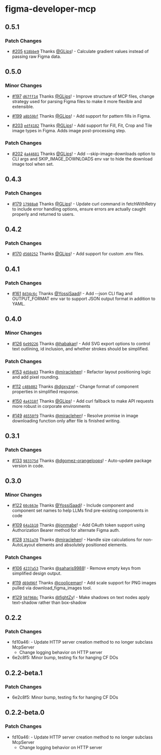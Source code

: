 # figma-developer-mcp

## 0.5.1

### Patch Changes

- [#205](https://github.com/GLips/Figma-Context-MCP/pull/205) [`618bbe9`](https://github.com/GLips/Figma-Context-MCP/commit/618bbe98c49428e617de0240f0e9c2842867ae9b) Thanks [@GLips](https://github.com/GLips)! - Calculate gradient values instead of passing raw Figma data.

## 0.5.0

### Minor Changes

- [#197](https://github.com/GLips/Figma-Context-MCP/pull/197) [`d67ff14`](https://github.com/GLips/Figma-Context-MCP/commit/d67ff143347bb1dbc152157b75d6e8b290dabb0f) Thanks [@GLips](https://github.com/GLips)! - Improve structure of MCP files, change strategy used for parsing Figma files to make it more flexible and extensible.

- [#199](https://github.com/GLips/Figma-Context-MCP/pull/199) [`a8b59bf`](https://github.com/GLips/Figma-Context-MCP/commit/a8b59bf079128c9dba0bf6d8cd1601b8a6654b88) Thanks [@GLips](https://github.com/GLips)! - Add support for pattern fills in Figma.

- [#203](https://github.com/GLips/Figma-Context-MCP/pull/203) [`edf4182`](https://github.com/GLips/Figma-Context-MCP/commit/edf41826f5bd4ebe6ea353a9c9b8be669f0ae659) Thanks [@GLips](https://github.com/GLips)! - Add support for Fill, Fit, Crop and Tile image types in Figma. Adds image post-processing step.

### Patch Changes

- [#202](https://github.com/GLips/Figma-Context-MCP/pull/202) [`4a44681`](https://github.com/GLips/Figma-Context-MCP/commit/4a44681903f1c071c5892454d19370ed89ecd0a3) Thanks [@GLips](https://github.com/GLips)! - Add --skip-image-downloads option to CLI args and SKIP_IMAGE_DOWNLOADS env var to hide the download image tool when set.

## 0.4.3

### Patch Changes

- [#179](https://github.com/GLips/Figma-Context-MCP/pull/179) [`17988a0`](https://github.com/GLips/Figma-Context-MCP/commit/17988a0b5543330c6b8f7f24baa33b65a0da7957) Thanks [@GLips](https://github.com/GLips)! - Update curl command in fetchWithRetry to include error handling options, ensure errors are actually caught properly and returned to users.

## 0.4.2

### Patch Changes

- [#170](https://github.com/GLips/Figma-Context-MCP/pull/170) [`d560252`](https://github.com/GLips/Figma-Context-MCP/commit/d56025286e8c3c24d75f170974c12f96d32fda8b) Thanks [@GLips](https://github.com/GLips)! - Add support for custom .env files.

## 0.4.1

### Patch Changes

- [#161](https://github.com/GLips/Figma-Context-MCP/pull/161) [`8d34c6c`](https://github.com/GLips/Figma-Context-MCP/commit/8d34c6c23df3b2be5d5366723aeefdc2cca0a904) Thanks [@YossiSaadi](https://github.com/YossiSaadi)! - Add --json CLI flag and OUTPUT_FORMAT env var to support JSON output format in addition to YAML.

## 0.4.0

### Minor Changes

- [#126](https://github.com/GLips/Figma-Context-MCP/pull/126) [`6e99226`](https://github.com/GLips/Figma-Context-MCP/commit/6e9922693dcff70b69be6b505e24062a89e821f0) Thanks [@habakan](https://github.com/habakan)! - Add SVG export options to control text outlining, id inclusion, and whether strokes should be simplified.

### Patch Changes

- [#153](https://github.com/GLips/Figma-Context-MCP/pull/153) [`4d58e83`](https://github.com/GLips/Figma-Context-MCP/commit/4d58e83d2e56e2bc1a4799475f29ffe2a18d6868) Thanks [@miraclehen](https://github.com/miraclehen)! - Refactor layout positioning logic and add pixel rounding.

- [#112](https://github.com/GLips/Figma-Context-MCP/pull/112) [`c48b802`](https://github.com/GLips/Figma-Context-MCP/commit/c48b802ff653cfc46fe6077a8dc96bd4a15edb40) Thanks [@dgxyzw](https://github.com/dgxyzw)! - Change format of component properties in simplified response.

- [#150](https://github.com/GLips/Figma-Context-MCP/pull/150) [`4a4318f`](https://github.com/GLips/Figma-Context-MCP/commit/4a4318faa6c2eb91a08e6cc2e41e3f9e2f499a41) Thanks [@GLips](https://github.com/GLips)! - Add curl fallback to make API requests more robust in corporate environments

- [#149](https://github.com/GLips/Figma-Context-MCP/pull/149) [`46550f9`](https://github.com/GLips/Figma-Context-MCP/commit/46550f91340969cf3683f4537aefc87d807f1b64) Thanks [@miraclehen](https://github.com/miraclehen)! - Resolve promise in image downloading function only after file is finished writing.

## 0.3.1

### Patch Changes

- [#133](https://github.com/GLips/Figma-Context-MCP/pull/133) [`983375d`](https://github.com/GLips/Figma-Context-MCP/commit/983375d3fe7f2c4b48ce770b13e5b8cb06b162d0) Thanks [@dgomez-orangeloops](https://github.com/dgomez-orangeloops)! - Auto-update package version in code.

## 0.3.0

### Minor Changes

- [#122](https://github.com/GLips/Figma-Context-MCP/pull/122) [`60c663e`](https://github.com/GLips/Figma-Context-MCP/commit/60c663e6a83886b03eb2cde7c60433439e2cedd0) Thanks [@YossiSaadi](https://github.com/YossiSaadi)! - Include component and component set names to help LLMs find pre-existing components in code

- [#109](https://github.com/GLips/Figma-Context-MCP/pull/109) [`64a1b10`](https://github.com/GLips/Figma-Context-MCP/commit/64a1b10fb62e4ccb5d456d4701ab1fac82084af3) Thanks [@jonmabe](https://github.com/jonmabe)! - Add OAuth token support using Authorization Bearer method for alternate Figma auth.

- [#128](https://github.com/GLips/Figma-Context-MCP/pull/128) [`3761a70`](https://github.com/GLips/Figma-Context-MCP/commit/3761a70db57b3f038335a5fb568c2ca5ff45ad21) Thanks [@miraclehen](https://github.com/miraclehen)! - Handle size calculations for non-AutoLayout elements and absolutely positioned elements.

### Patch Changes

- [#106](https://github.com/GLips/Figma-Context-MCP/pull/106) [`4237a53`](https://github.com/GLips/Figma-Context-MCP/commit/4237a5363f696dcf7abe046940180b6861bdcf22) Thanks [@saharis9988](https://github.com/saharis9988)! - Remove empty keys from simplified design output.

- [#119](https://github.com/GLips/Figma-Context-MCP/pull/119) [`d69d96f`](https://github.com/GLips/Figma-Context-MCP/commit/d69d96fd8a99c9b59111d9c89613a74c1ac7aa7d) Thanks [@cooliceman](https://github.com/cooliceman)! - Add scale support for PNG images pulled via download_figma_images tool.

- [#129](https://github.com/GLips/Figma-Context-MCP/pull/129) [`56f968c`](https://github.com/GLips/Figma-Context-MCP/commit/56f968cd944cbf3058f71f3285c363e895dcf91d) Thanks [@fightZy](https://github.com/fightZy)! - Make shadows on text nodes apply text-shadow rather than box-shadow

## 0.2.2

### Patch Changes

- fd10a46: - Update HTTP server creation method to no longer subclass McpServer
  - Change logging behavior on HTTP server
- 6e2c8f5: Minor bump, testing fix for hanging CF DOs

## 0.2.2-beta.1

### Patch Changes

- 6e2c8f5: Minor bump, testing fix for hanging CF DOs

## 0.2.2-beta.0

### Patch Changes

- fd10a46: - Update HTTP server creation method to no longer subclass McpServer
  - Change logging behavior on HTTP server
